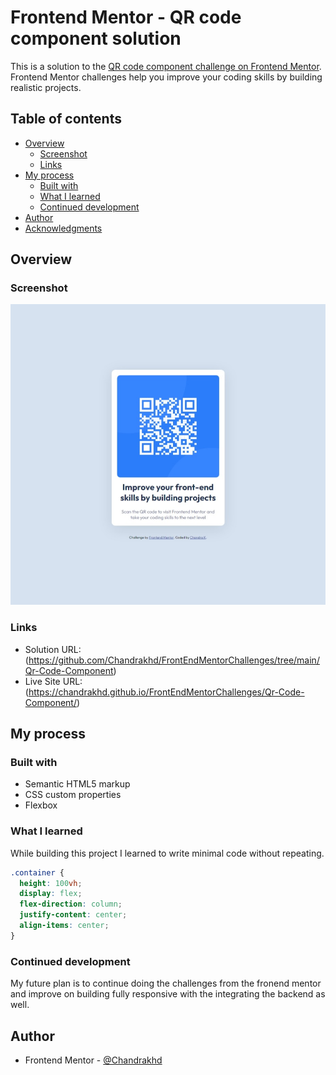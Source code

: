 # Frontend Mentor - QR code component solution

This is a solution to the [QR code component challenge on Frontend Mentor](https://www.frontendmentor.io/challenges/qr-code-component-iux_sIO_H). Frontend Mentor challenges help you improve your coding skills by building realistic projects.

## Table of contents

- [Overview](#overview)
  - [Screenshot](#screenshot)
  - [Links](#links)
- [My process](#my-process)
  - [Built with](#built-with)
  - [What I learned](#what-i-learned)
  - [Continued development](#continued-development)
- [Author](#author)
- [Acknowledgments](#acknowledgments)

## Overview

### Screenshot

![](./images/projectscreenshot.jpeg)

### Links

- Solution URL: (https://github.com/Chandrakhd/FrontEndMentorChallenges/tree/main/Qr-Code-Component)
- Live Site URL: (https://chandrakhd.github.io/FrontEndMentorChallenges/Qr-Code-Component/)

## My process

### Built with

- Semantic HTML5 markup
- CSS custom properties
- Flexbox

### What I learned

While building this project I learned to write minimal code without repeating.

```css
.container {
  height: 100vh;
  display: flex;
  flex-direction: column;
  justify-content: center;
  align-items: center;
}
```

### Continued development

My future plan is to continue doing the challenges from the fronend mentor and improve on building fully responsive with the integrating the backend as well.

## Author

- Frontend Mentor - [@Chandrakhd]([https://www.frontendmentor.io/profile/yourusername](https://www.frontendmentor.io/profile/Chandrakhd)https://www.frontendmentor.io/profile/Chandrakhd)
